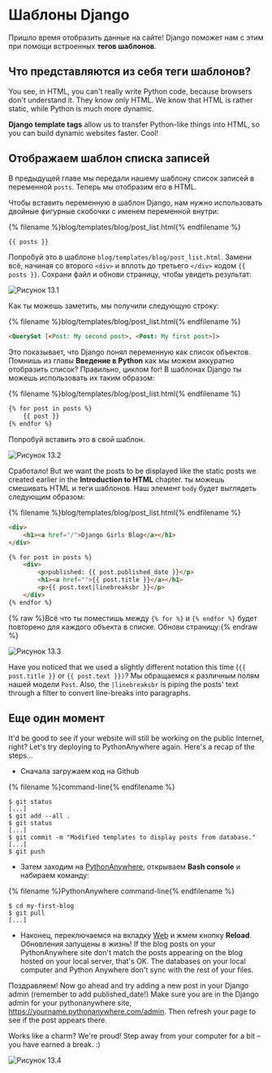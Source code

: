 # Шаблоны Django

Пришло время отобразить данные на сайте! Django поможет нам с этим при помощи встроенных **тегов шаблонов**.

## Что представляются из себя теги шаблонов?

You see, in HTML, you can't really write Python code, because browsers don't understand it. They know only HTML. We know that HTML is rather static, while Python is much more dynamic.

**Django template tags** allow us to transfer Python-like things into HTML, so you can build dynamic websites faster. Cool!

## Отображаем шаблон списка записей

В предыдущей главе мы передали нашему шаблону список записей в переменной `posts`. Теперь мы отобразим его в HTML.

Чтобы вставить переменную в шаблон Django, нам нужно использовать двойные фигурные скобочки с именем переменной внутри:

{% filename %}blog/templates/blog/post_list.html{% endfilename %}

```html
{{ posts }}
```

Попробуй это в шаблоне `blog/templates/blog/post_list.html`. Замени всё, начиная со второго `<div>` и вплоть до третьего `</div>` кодом `{{ posts }}`. Сохрани файл и обнови страницу, чтобы увидеть результат:

![Рисунок 13.1](images/step1.png)

Как ты можешь заметить, мы получили следующую строку:

{% filename %}blog/templates/blog/post_list.html{% endfilename %}

```html
<QuerySet [<Post: My second post>, <Post: My first post>]>
```

Это показывает, что Django понял переменную как список объектов. Помнишь из главы **Введение в Python** как мы можем аккуратно отобразить список? Правильно, циклом for! В шаблонах Django ты можешь использовать их таким образом:

{% filename %}blog/templates/blog/post_list.html{% endfilename %}

```html
{% for post in posts %}
    {{ post }}
{% endfor %}
```

Попробуй вставить это в свой шаблон.

![Рисунок 13.2](images/step2.png)

Сработало! But we want the posts to be displayed like the static posts we created earlier in the **Introduction to HTML** chapter. ты можешь смешивать HTML и теги шаблонов. Наш элемент `body` будет выглядеть следующим образом:

{% filename %}blog/templates/blog/post_list.html{% endfilename %}

```html
<div>
    <h1><a href="/">Django Girls Blog</a></h1>
</div>

{% for post in posts %}
    <div>
        <p>published: {{ post.published_date }}</p>
        <h1><a href="">{{ post.title }}</a></h1>
        <p>{{ post.text|linebreaksbr }}</p>
    </div>
{% endfor %}
```

{% raw %}Всё что ты поместишь между `{% for %}` и `{% endfor %}` будет повторено для каждого объекта в списке. Обнови страницу:{% endraw %}

![Рисунок 13.3](images/step3.png)

Have you noticed that we used a slightly different notation this time (`{{ post.title }}` or `{{ post.text }})`? Мы обращаемся к различным полям нашей модели `Post`. Also, the `|linebreaksbr` is piping the posts' text through a filter to convert line-breaks into paragraphs.

## Еще один момент

It'd be good to see if your website will still be working on the public Internet, right? Let's try deploying to PythonAnywhere again. Here's a recap of the steps…

* Сначала загружаем код на Github

{% filename %}command-line{% endfilename %}

    $ git status
    [...]
    $ git add --all .
    $ git status
    [...]
    $ git commit -m "Modified templates to display posts from database."
    [...]
    $ git push
    

* Затем заходим на [PythonAnywhere](https://www.pythonanywhere.com/consoles/), открываем **Bash console** и набираем команду:

{% filename %}PythonAnywhere command-line{% endfilename %}

    $ cd my-first-blog
    $ git pull
    [...]
    

* Наконец, переключаемся на вкладку [Web](https://www.pythonanywhere.com/web_app_setup/) и жмем кнопку **Reload**. Обновления запущены в жизнь! If the blog posts on your PythonAnywhere site don't match the posts appearing on the blog hosted on your local server, that's OK. The databases on your local computer and Python Anywhere don't sync with the rest of your files.

Поздравляем! Now go ahead and try adding a new post in your Django admin (remember to add published_date!) Make sure you are in the Django admin for your pythonanywhere site, https://yourname.pythonanywhere.com/admin. Then refresh your page to see if the post appears there.

Works like a charm? We're proud! Step away from your computer for a bit – you have earned a break. :)

![Рисунок 13.4](images/donut.png)